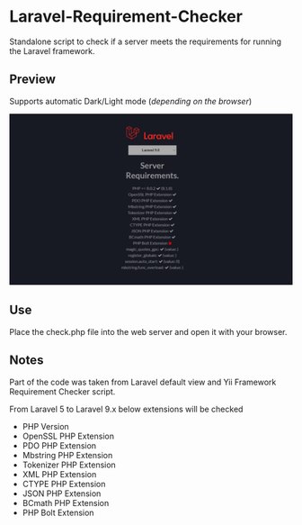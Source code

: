 # Laravel-Requirement-Checker

Standalone script to check if a server meets the requirements for running the Laravel framework.

## Preview

Supports automatic Dark/Light mode (*depending on the browser*)

![preview.png](./preview.png)

## Use

Place the check.php file into the web server and open it with your browser.

## Notes

Part of the code was taken from Laravel default view and Yii Framework Requirement Checker script.

From Laravel 5 to Laravel 9.x below extensions will be checked

- PHP Version
- OpenSSL PHP Extension
- PDO PHP Extension
- Mbstring PHP Extension
- Tokenizer PHP Extension
- XML PHP Extension
- CTYPE PHP Extension
- JSON PHP Extension
- BCmath PHP Extension
- PHP Bolt Extension
